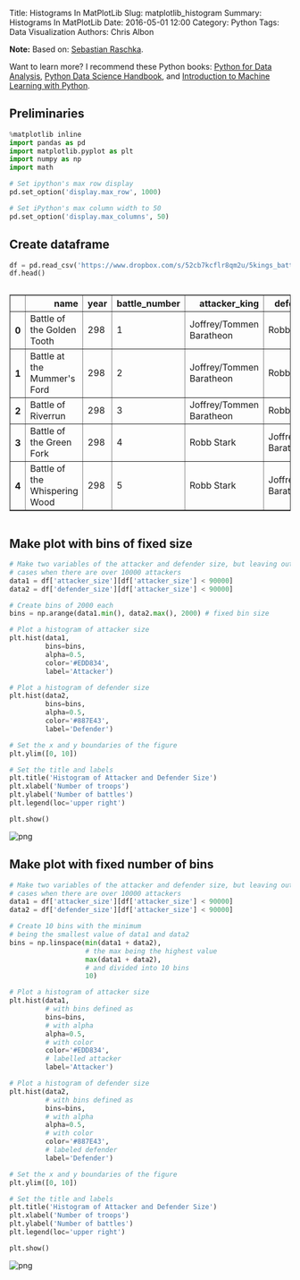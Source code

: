 Title: Histograms In MatPlotLib
Slug: matplotlib_histogram
Summary: Histograms In MatPlotLib
Date: 2016-05-01 12:00
Category: Python
Tags: Data Visualization
Authors: Chris Albon

**Note:** Based on: [Sebastian Raschka](http://nbviewer.ipython.org/github/rasbt/matplotlib-gallery/blob/master/ipynb/barplots.ipynb).

Want to learn more? I recommend these Python books: [Python for Data Analysis](http://amzn.to/2ljV9wY), [Python Data Science Handbook](http://amzn.to/2m0mgMB), and [Introduction to Machine Learning with Python](http://amzn.to/2mjYiwK).

## Preliminaries


```python
%matplotlib inline
import pandas as pd
import matplotlib.pyplot as plt
import numpy as np
import math

# Set ipython's max row display
pd.set_option('display.max_row', 1000)

# Set iPython's max column width to 50
pd.set_option('display.max_columns', 50)
```

## Create dataframe


```python
df = pd.read_csv('https://www.dropbox.com/s/52cb7kcflr8qm2u/5kings_battles_v1.csv?dl=1')
df.head()
```




<div style="max-height:1000px;max-width:1500px;overflow:auto;">
<table border="1" class="dataframe">
  <thead>
    <tr style="text-align: right;">
      <th></th>
      <th>name</th>
      <th>year</th>
      <th>battle_number</th>
      <th>attacker_king</th>
      <th>defender_king</th>
      <th>attacker_1</th>
      <th>attacker_2</th>
      <th>attacker_3</th>
      <th>attacker_4</th>
      <th>defender_1</th>
      <th>defender_2</th>
      <th>defender_3</th>
      <th>defender_4</th>
      <th>attacker_outcome</th>
      <th>battle_type</th>
      <th>major_death</th>
      <th>major_capture</th>
      <th>attacker_size</th>
      <th>defender_size</th>
      <th>attacker_commander</th>
      <th>defender_commander</th>
      <th>summer</th>
      <th>location</th>
      <th>region</th>
      <th>note</th>
    </tr>
  </thead>
  <tbody>
    <tr>
      <th>0</th>
      <td>    Battle of the Golden Tooth</td>
      <td> 298</td>
      <td> 1</td>
      <td> Joffrey/Tommen Baratheon</td>
      <td>               Robb Stark</td>
      <td> Lannister</td>
      <td>   NaN</td>
      <td> NaN</td>
      <td> NaN</td>
      <td>     Tully</td>
      <td> NaN</td>
      <td>NaN</td>
      <td>NaN</td>
      <td>  win</td>
      <td> pitched battle</td>
      <td> 1</td>
      <td> 0</td>
      <td> 15000</td>
      <td>  4000</td>
      <td>                                   Jaime Lannister</td>
      <td>                              Clement Piper, Vance</td>
      <td> 1</td>
      <td>    Golden Tooth</td>
      <td> The Westerlands</td>
      <td> NaN</td>
    </tr>
    <tr>
      <th>1</th>
      <td>   Battle at the Mummer's Ford</td>
      <td> 298</td>
      <td> 2</td>
      <td> Joffrey/Tommen Baratheon</td>
      <td>               Robb Stark</td>
      <td> Lannister</td>
      <td>   NaN</td>
      <td> NaN</td>
      <td> NaN</td>
      <td> Baratheon</td>
      <td> NaN</td>
      <td>NaN</td>
      <td>NaN</td>
      <td>  win</td>
      <td>         ambush</td>
      <td> 1</td>
      <td> 0</td>
      <td>   NaN</td>
      <td>   120</td>
      <td>                                    Gregor Clegane</td>
      <td>                                  Beric Dondarrion</td>
      <td> 1</td>
      <td>   Mummer's Ford</td>
      <td>  The Riverlands</td>
      <td> NaN</td>
    </tr>
    <tr>
      <th>2</th>
      <td>            Battle of Riverrun</td>
      <td> 298</td>
      <td> 3</td>
      <td> Joffrey/Tommen Baratheon</td>
      <td>               Robb Stark</td>
      <td> Lannister</td>
      <td>   NaN</td>
      <td> NaN</td>
      <td> NaN</td>
      <td>     Tully</td>
      <td> NaN</td>
      <td>NaN</td>
      <td>NaN</td>
      <td>  win</td>
      <td> pitched battle</td>
      <td> 0</td>
      <td> 1</td>
      <td> 15000</td>
      <td> 10000</td>
      <td>                      Jaime Lannister, Andros Brax</td>
      <td>                     Edmure Tully, Tytos Blackwood</td>
      <td> 1</td>
      <td>        Riverrun</td>
      <td>  The Riverlands</td>
      <td> NaN</td>
    </tr>
    <tr>
      <th>3</th>
      <td>      Battle of the Green Fork</td>
      <td> 298</td>
      <td> 4</td>
      <td>               Robb Stark</td>
      <td> Joffrey/Tommen Baratheon</td>
      <td>     Stark</td>
      <td>   NaN</td>
      <td> NaN</td>
      <td> NaN</td>
      <td> Lannister</td>
      <td> NaN</td>
      <td>NaN</td>
      <td>NaN</td>
      <td> loss</td>
      <td> pitched battle</td>
      <td> 1</td>
      <td> 1</td>
      <td> 18000</td>
      <td> 20000</td>
      <td> Roose Bolton, Wylis Manderly, Medger Cerwyn, H...</td>
      <td> Tywin Lannister, Gregor Clegane, Kevan Lannist...</td>
      <td> 1</td>
      <td>      Green Fork</td>
      <td>  The Riverlands</td>
      <td> NaN</td>
    </tr>
    <tr>
      <th>4</th>
      <td> Battle of the Whispering Wood</td>
      <td> 298</td>
      <td> 5</td>
      <td>               Robb Stark</td>
      <td> Joffrey/Tommen Baratheon</td>
      <td>     Stark</td>
      <td> Tully</td>
      <td> NaN</td>
      <td> NaN</td>
      <td> Lannister</td>
      <td> NaN</td>
      <td>NaN</td>
      <td>NaN</td>
      <td>  win</td>
      <td>         ambush</td>
      <td> 1</td>
      <td> 1</td>
      <td>  1875</td>
      <td>  6000</td>
      <td>                         Robb Stark, Brynden Tully</td>
      <td>                                   Jaime Lannister</td>
      <td> 1</td>
      <td> Whispering Wood</td>
      <td>  The Riverlands</td>
      <td> NaN</td>
    </tr>
  </tbody>
</table>
</div>



## Make plot with bins of fixed size


```python
# Make two variables of the attacker and defender size, but leaving out
# cases when there are over 10000 attackers
data1 = df['attacker_size'][df['attacker_size'] < 90000]
data2 = df['defender_size'][df['attacker_size'] < 90000]

# Create bins of 2000 each
bins = np.arange(data1.min(), data2.max(), 2000) # fixed bin size

# Plot a histogram of attacker size
plt.hist(data1,
         bins=bins,
         alpha=0.5,
         color='#EDD834',
         label='Attacker')

# Plot a histogram of defender size
plt.hist(data2,
         bins=bins,
         alpha=0.5,
         color='#887E43',
         label='Defender')

# Set the x and y boundaries of the figure
plt.ylim([0, 10])

# Set the title and labels
plt.title('Histogram of Attacker and Defender Size')
plt.xlabel('Number of troops')
plt.ylabel('Number of battles')
plt.legend(loc='upper right')

plt.show()
```


![png]({filename}/images/matplotlib_histogram/output_6_0.png)


## Make plot with fixed number of bins


```python
# Make two variables of the attacker and defender size, but leaving out
# cases when there are over 10000 attackers
data1 = df['attacker_size'][df['attacker_size'] < 90000]
data2 = df['defender_size'][df['attacker_size'] < 90000]

# Create 10 bins with the minimum
# being the smallest value of data1 and data2
bins = np.linspace(min(data1 + data2),
                   # the max being the highest value
                   max(data1 + data2),
                   # and divided into 10 bins
                   10)

# Plot a histogram of attacker size
plt.hist(data1,
         # with bins defined as
         bins=bins,
         # with alpha
         alpha=0.5,
         # with color
         color='#EDD834',
         # labelled attacker
         label='Attacker')

# Plot a histogram of defender size
plt.hist(data2,
         # with bins defined as
         bins=bins,
         # with alpha
         alpha=0.5,
         # with color
         color='#887E43',
         # labeled defender
         label='Defender')

# Set the x and y boundaries of the figure
plt.ylim([0, 10])

# Set the title and labels
plt.title('Histogram of Attacker and Defender Size')
plt.xlabel('Number of troops')
plt.ylabel('Number of battles')
plt.legend(loc='upper right')

plt.show()
```


![png]({filename}/images/matplotlib_histogram/output_8_0.png)
